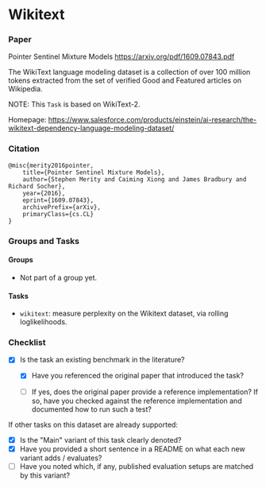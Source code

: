 # Wikitext

### Paper

Pointer Sentinel Mixture Models
https://arxiv.org/pdf/1609.07843.pdf

The WikiText language modeling dataset is a collection of over 100 million tokens
extracted from the set of verified Good and Featured articles on Wikipedia.

NOTE: This `Task` is based on WikiText-2.

Homepage: https://www.salesforce.com/products/einstein/ai-research/the-wikitext-dependency-language-modeling-dataset/


### Citation

```
@misc{merity2016pointer,
    title={Pointer Sentinel Mixture Models},
    author={Stephen Merity and Caiming Xiong and James Bradbury and Richard Socher},
    year={2016},
    eprint={1609.07843},
    archivePrefix={arXiv},
    primaryClass={cs.CL}
}
```

### Groups and Tasks

#### Groups

* Not part of a group yet.

#### Tasks

* `wikitext`: measure perplexity on the Wikitext dataset, via rolling loglikelihoods.

### Checklist

* [x] Is the task an existing benchmark in the literature?
  * [x] Have you referenced the original paper that introduced the task?
  * [ ] If yes, does the original paper provide a reference implementation? If so, have you checked against the reference implementation and documented how to run such a test?


If other tasks on this dataset are already supported:
* [x] Is the "Main" variant of this task clearly denoted?
* [x] Have you provided a short sentence in a README on what each new variant adds / evaluates?
* [ ] Have you noted which, if any, published evaluation setups are matched by this variant?
